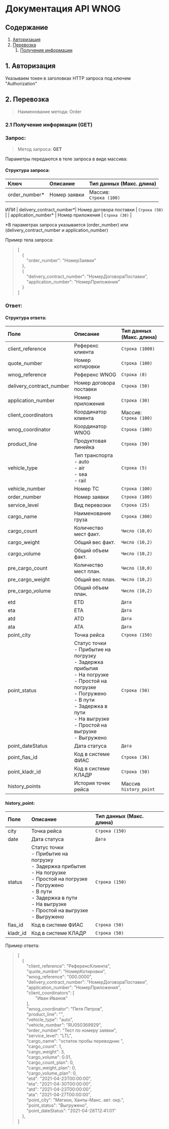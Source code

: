 
# Документация API WNOG

## Содержание
1. [Авторизация](##1.-авторизация)
2. [Перевозка](##2.-Перевозка)
    1. [Получение информации](###получение-информации)

## 1. Авторизация 

Указываем токен в заголовках HTTP запроса под ключем "Authorization"


## 2. Перевозка

> Наименование метода: Order

### 2.1 Получение информации (GET)

### Запрос:
> Метод запроса: **GET**

Параметры передаются в теле запроса в виде массива: 
#### Структура запроса:
| Ключ | Описание | Тип данных (Макс. длина) |
| :-------------|:-----------|:-----|
| order_number* | Номер заявки | Массив: <br/>`Строка (100)` |
ИЛИ
| delivery_contract_number*| Номер договора поставки | `Строка (50)` |
| application_number* | Номер приложения | `Строка (30)` |

*В параметрах запроса указывается (order_number) или (delivery_contract_number и application_number)

Пример тела запроса:
>[<br/>
&emsp;{<br/>
&emsp;&emsp;"order_number": "НомерЗаявки"<br/>
&emsp;},<br/>
&emsp;{<br/>
&emsp;&emsp;"delivery_contract_number": "НомерДоговораПоставки",<br/>
&emsp;&emsp;"application_number": "НомерПриложения"<br/>
&emsp;}<br/>
]<br/>

### Ответ: 
#### Структура ответа:
| Поле | Описание | Тип данных (Макс. длина) |
| :-------------|:-----------|:-----|
| client_reference | Референс клиента | `Строка (1000)` |
| quote_number | Номер котировки | `Строка (100)` |
| wnog_reference | Референс WNOG | `Строка (8)` | 
| delivery_contract_number| Номер договора поставки | `Строка (50)` |
| application_number | Номер приложения | `Строка (30)` |
| client_coordinators | Координатор клиента | Массив: <br/>`Строка (100)` |
| wnog_coordinator | Координатор WNOG | `Строка (100) `|
| product_line | Продуктовая линейка | `Строка (50)` |
| vehicle_type | Тип транспорта <br/> - auto<br/> - air<br/> - sea<br/> - rail | `Строка (5)` | 
| vehicle_number | Номер ТС | `Строка (100)` |
| order_number | Номер заявки | `Строка (100)` |
| service_level | Вид перевозки | `Строка (25)` |
| cargo_name | Наименование груза | `Строка (300) `|
| cargo_count | Количество мест факт. | `Число (10,0)` |
| cargo_weight | Общий вес факт. | `Число (10,2)` |
| cargo_volume | Общий объем факт. | `Число (10,2)` |
| pre_cargo_count | Количество мест план. | `Число (10,0)` |
| pre_cargo_weight | Общий вес план. | `Число (10,2)` |
| pre_cargo_volume | Общий объем план. | `Число (10,2)` |
| etd | ETD | `Дата` |
| eta | ETA | `Дата` |
| atd | ATD | `Дата` |
| ata | ATA | `Дата` |
| point_city | Точка рейса | `Строка (150)` |
| point_status | Статус точки <br/> - Прибытие на погрузку <br/> - Задержка прибытия <br/> - На погрузке <br/> - Простой на погрузке <br/> - Погружено <br/> - В пути <br/> - Задержка в пути <br/> - На выгрузке <br/> - Простой на выгрузке <br/> - Выгружено | `Строка (50)` |
| point_dateStatus | Дата статуса | `Дата` |
| point_fias_id | Код в системе ФИАС | `Строка (36)` |
| point_kladr_id | Код в системе КЛАДР | `Строка (50)` |
| history_points | История точек рейса | Массив `history_point` |

#### history_point:
| Поле | Описание | Тип данных (Макс. длина) |
| :-------------|:-----------|:-----|
| city | Точка рейса | `Строка (150)` |
| date | Дата статуса | `Дата` |
| status | Статус точки <br/> - Прибытие на погрузку <br/> - Задержка прибытия <br/> - На погрузке <br/> - Простой на погрузке <br/> - Погружено <br/> - В пути <br/> - Задержка в пути <br/> - На выгрузке <br/> - Простой на выгрузке <br/> - Выгружено | `Строка (150)` |
| fias_id | Код в системе ФИАС | `Строка (50)` |
| kladr_id | Код в системе КЛАДР | `Строка (50)` |

Пример ответа:
>[<br/> 
&emsp;{<br/>
&emsp;&emsp;"client_reference": "РеференсКлиента",<br/>
&emsp;&emsp;"quote_number": "НомерКотировки",<br/>
&emsp;&emsp;"wnog_reference": "000.0000",<br/>
&emsp;&emsp;"delivery_contract_number": "НомерДоговораПоставки",<br/>
&emsp;&emsp;"application_number": "НомерПриложения",<br/>
&emsp;&emsp;"client_coordinators": [<br/>
&emsp;&emsp;&emsp;&emsp;"Иван Иванов"<br/>
&emsp;&emsp;],<br/>
&emsp;&emsp;"wnog_coordinator": "Петя Петров",<br/>
&emsp;&emsp;"product_line": "",<br/>
&emsp;&emsp;"vehicle_type": "auto",<br/>
&emsp;&emsp;"vehicle_number": "RU050369929",<br/>
&emsp;&emsp;"order_number": "Тест по номеру заявки",<br/>
&emsp;&emsp;"service_level": "LTL",<br/>
&emsp;&emsp;"cargo_name": "остаток пробы переводник ",<br/>
&emsp;&emsp;"cargo_count": 1,<br/>
&emsp;&emsp;"cargo_weight": 3,<br/>
&emsp;&emsp;"cargo_volume": 0.01,<br/>
&emsp;&emsp;"cargo_count_plan": 0,<br/>
&emsp;&emsp;"cargo_weight_plan": 0,<br/>
&emsp;&emsp;"cargo_volume_plan": 0,<br/>
&emsp;&emsp;"etd": "2021-04-23T00:00:00",<br/>
&emsp;&emsp;"eta": "2021-04-30T00:00:00",<br/>
&emsp;&emsp;"atd": "2021-04-23T00:00:00",<br/>
&emsp;&emsp;"ata": "2021-04-27T00:00:00",<br/>
&emsp;&emsp;"point_city": "Мегион, Ханты-Манс. авт. окр.",<br/>
&emsp;&emsp;"point_status": "Выгружено",<br/>
&emsp;&emsp;"point_dateStatus": "2021-04-28T12:41:01"<br/>
&emsp;},<br/>
]<br/>
